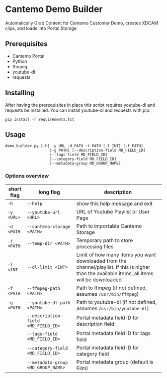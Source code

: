 # Cantemo Demo Builder

Automatically Grab Content for Cantemo Customer Demo, creates XDCAM clips, and
loads into Portal Storage

## Prerequisites

  - Cantemo Portal
  - Python
  - ffmpeg
  - youtube-dl
  - requests

## Installing

After having the prerequisites in place this script requires youtube-dl and requests be installed. You can
install youtube-dl and requests with pip.

```
pip install -r requirements.txt
```

## Usage

```
demo_builder.py [-h] -y URL -d PATH -t PATH [-l INT] [-f PATH]
                    [-g PATH] [--description-field MD_FIELD_ID]
                    [--tags-field MD_FIELD_ID]
                    [--category-field MD_FIELD_ID]
                    [--metadata-group MD_GROUP_NAME]
```

### Options overview

| short flag | long flag | description |
| ------ | ------ | ------ |
|  `-h` | `--help`  | show this help message and exit |
|  `-y <URL>` | `--youtube-url <URL>` | URL of Youtube Playlist or User Page |
|  `-d <PATH` | `--cantemo-storage <PATH>` | Path to importable Cantemo Storage |
|  `-t <PATH` | `--temp-dir <PATH>` | Temporary path to store processing files |
|  `-l <INT` | `--dl-limit <INT>` | Limit of how many items you want downloaded from the channel/playlist. If this is higher than the available items, all items will be downloaded |
|  `-f <PATH` | `--ffmpeg-path <PATH>` | Path to ffmpeg (if not defined, assumes `/usr/bin/ffmpeg`) |
|  `-g <PATH` | `--youtube-dl-path <PATH>` | Path to youtube-dl (if not defined, assumes `/usr/bin/youtube-dl`) |
|  | `--description-field <MD_FIELD_ID>` | Portal metadata field ID for description field |
|  | `--tags-field <MD_FIELD_ID>` | Portal metadata field ID for tags field |
|  | `--category-field <MD_FIELD_ID>` | Portal metadata field ID for category field |
|   | `--metadata-group <MD_GROUP_NAME>` | Portal metadata group (default is Film) |
